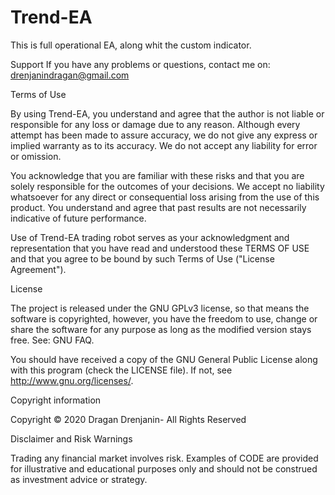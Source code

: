 # Trend-EA
This is full operational EA, along whit the custom indicator. 

Support
If you have any problems or questions, contact me on:
drenjanindragan@gmail.com

Terms of Use

By using Trend-EA, you understand and agree that the author is not liable or responsible for any loss or damage due to any reason. Although every attempt has been made to assure accuracy, we do not give any express or implied warranty as to its accuracy. We do not accept any liability for error or omission.

You acknowledge that you are familiar with these risks and that you are solely responsible for the outcomes of your decisions. We accept no liability whatsoever for any direct or consequential loss arising from the use of this product. You understand and agree that past results are not necessarily indicative of future performance.

Use of Trend-EA trading robot serves as your acknowledgment and representation that you have read and understood these TERMS OF USE and that you agree to be bound by such Terms of Use ("License Agreement").

License

The project is released under the GNU GPLv3 license, so that means the software is copyrighted, however, you have the freedom to use, change or share the software for any purpose as long as the modified version stays free. See: GNU FAQ.

You should have received a copy of the GNU General Public License along with this program (check the LICENSE file). If not, see http://www.gnu.org/licenses/.

Copyright information

Copyright © 2020 Dragan Drenjanin- All Rights Reserved

Disclaimer and Risk Warnings

Trading any financial market involves risk.  Examples of CODE are provided for illustrative and educational purposes only and should not be construed as investment advice or strategy. 
